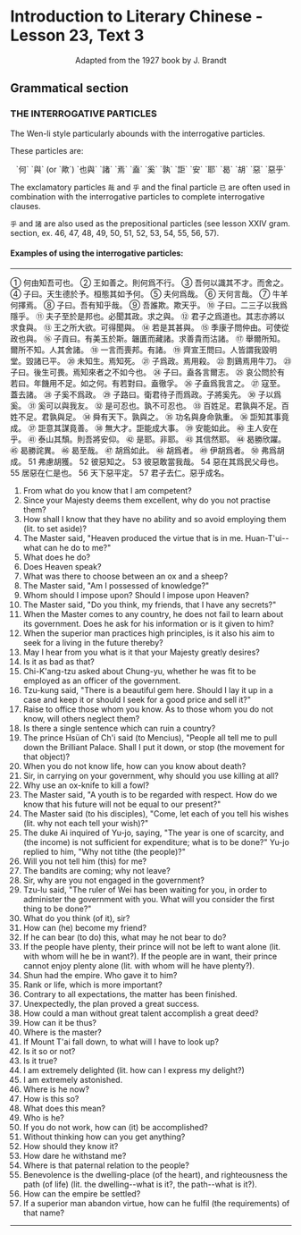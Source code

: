 # Introduction to Literary Chinese - Lesson 23, Text 3

<center>Adapted from the 1927 book by J. Brandt</center>

<!--
Grammatical section.
THE INTERROGATIVE PARTICLES.
The Wen-li style particularly abounds with the interrogative particles.
These particles are: 何ho²,平hu²,與yii (or 歟 yü²), 也與 yeh-yii, chu 焉yen',盍ho², 奚hsi², 孰shu², 詎chut,安an²,耶 yeh, 曷ho², 胡hu², 惡wus,惡乎 wut-hu.
The exclamatory particles 哉 and and the final particle are often used in combination with the interrogative particles to complete interrogative clauses.
and are also used as the prepositional particles (see 頭 lesson XXIV gram. section, ex. 46, 47, 48, 49, 50, 51, 52, 53, 54, 55, 56, 57).
Examples of using the interrogative particles. -->

## Grammatical section

### THE INTERROGATIVE PARTICLES

The Wen-li style particularly abounds with the interrogative particles.

These particles are:

<center>`何` `與` (or `歟`) `也與` `諸` `焉` `盍` `奚` `孰` `詎` `安` `耶` `曷` `胡` `惡` `惡乎`</center>

The exclamatory particles `哉` and `乎` and the final particle `已` are often used in combination with the interrogative particles to complete interrogative clauses.

`乎` and `諸` are also used as the prepositional particles (see lesson XXIV gram. section, ex. 46, 47, 48, 49, 50, 51, 52, 53, 54, 55, 56, 57).

#### Examples of using the interrogative particles:

<!--


何由知吾可也王如善
之則何爲不行 3吾何以識 其不才而舍之+子日天生 德於予桓態其如予何5夫 何爲哉6天何言哉,牛羊 何擇焉。子曰吾有知乎哉 吾誰欺欺天乎子日二 三子以我爲隱乎“夫子至
於是邦也必聞其政求之鬼 抑與之與君子之爲道也
其志亦將以求食與王之
所大欲可得聞與4若是其甚與5季康子問仲由可使從政也與 456 子 貢巳有美玉於斯韞匱而藏諸求善貴而沽諸ㄢ舉爾所知爾所不知人
其舍諸以一言而喪邦有諸齊宣王問凡人皆謂我毀明堂毀諸已平
2未知生焉知死ㅪ子爲政焉用殺2%割鷄焉用牛刀2子日後生可畏焉 知
來者之不如今也 4子日盍各言爾志 3哀公問於有若日年饑用不 足如之何有若對日盍徹孚46子盍爲我言之7寇至蓋去諸 83子奚不
爲政 30%子路日衛君待子而爲政子將奚先3子以爲奚奚可以與我
友是可忍也孰不可忍也 33百姓足君孰與不足百姓不足君孰與足 其事竟成37詎意其謀
舜有天下孰與之3功名與身命孰重36詎知 竞善 3無大才詎能成大事,安能如此←主人安在乎“泰山其頹則
吾將安仰是耶非耶3其信然耶艹曷勝欣躍5曷勝詫異4曷至哉
胡爲如此此
胡爲者 $40伊胡爲
者 55弗爲胡成 55
弗慮胡獲彼惡
知之33彼惡敢當
我哉惡在其爲
民父母也 35居惡
在仁是也路惡在
義是也 565天下惡
平定 55君子去仁
惡乎成名
-->

<!-- I. From what do you know that I am competent (lit. I can) ?
2. Since your Majesty deems thenı (words) excellent, why do you not practise them?
3. How shall I know that they have no ability and so avoid employing them (lit. to set aside) ?
4. The Master said, "Heaven produced the virtue that is in me. Huan-T'ui-what can he do to me?"
5. What does he (大) do?
6. Does Heaven speak?
7. What was there to choose between an ox and a sheep?
8. The Master said, "Am I possessed of knowledge?"
9. Whom should I impose upon? Should I impose upon Heaven?
10. The Master said, "Do you think, my friends, that I have any secrets?"
11. When the Master comes to any country (是邦), he does
not fail to learn (all) about its government. Does he ask for his information or (1) is it given to him?
(The 1st and 2nd 與 are interrogative particles, the 3rd means:- "to give;" ⇓ in both cases is a pronoun: "it", -information)
12. When the superior man practices high principles ( 道), is it also his aim to seek for a living in the future thereby ?
(is an expletive; ☑ indicates the preceding 爲道
13. May I hear from you what is it that your Majesty greatly desires?
11. Is it as bad (1) as that? 54
15. Chi-K'ang-tzu asked about Chung-yu, whether he was fit to be employed as an officer of the government.
16. Tzu-kung said, "There is a beautiful gem here. Should I lay it up in a case and keep it or should I seek for a good price and sell it?"
17. Raise to office those whom you know. As to those whom you do not know, will others neglect them?
18. Is there a single sentence (3) which can country? ruin a
19. The prince Hsüan of Ch'i said (to Mencius), "People all tell me to pull down, the Brilliant Palace. Shall I put it down, or stop (the movement for that object)?
(Here there are two questions: 毀諸一“shall I destroy,” and “or, shall I stop")
Note. The name 明 was given to the palaces occupied in different parts of the country by the emperors in their tours of inspection.
20. When you do not know life, how can you know about death?
21. Sir (), in carrying on your government, why should you use killing at all?
22. Why use an ox-knife to kill a fowl?
23. The Master said, "A youth (後) is to be regarded with respect (m). How do we know that (his) future will. not be equal to (our) present?"
24. The Master said (to his disciples). "Come, let each of you tell his wishes (lit. why not each tell your wish)?"
25. 25. The duke Ai inquired of Yu-jo, saying, "The year is one of scarcity, and (the income) is not sufficient for ex- penditure; what is to be done?" Yu-jo replied to him, "Why not tithe (the people)?"
26. Will you not tell him (this) for me?
27. The bandits are coming; why not leave?
28. Sir, why are you not engaged in the government?
29. Tzu-lu said, "The ruler of Wei has been waiting for you, in order to administer the government with you What will you consider the first thing to be done?"
30. What do you think (of it), sir?
31. How can (he) become my friend?
32. If he can bear (to do) this (1), what may he not bear to do?
33. If the people have plenty (足), their prince will not be left to want alone (lit. with whom will he be in want?). If the people are in'want, their prince cannot enjoy plenty alone (lit. with whom will he have plenty?).
34. Shun had the empire. Who gave it to him? -
35. Rank or life, which is more important?
36. Contrary to all expectations (誰知), the matter has been finished.
37. Unexpectedly (註意), the plan proved a great success.
38. How could a man without great talent accomplish a great deed?
39. How can it be thus?
40. Where is the master?
41. If Mount T'ai fall down, to what will I have to look up?
42. Is it so or not?
43. Is it true?
44. I am extremely delighted (lit. how can I express my delight?)
45. I am extremely astonished.
46. Where is he now?
47. How is this so?
48. What does this mean?.
49. Who is he?
50. If you do not work, how can (it) be accomplished?
51. Without thinking how can you get anything?
52. How should they know it?
53. How dare he withstand me?
54. Where is that paternal relation to the people?
55. Benevolence is the dwelling-place (of the heart), and righteousness the path (of life) (lit. the dwelling-what is it?,the path,-what is it?).
56. How can the empire be settled?
57. If a superior man abandon virtue (仁), how can he fulfil (the requirements) of that name?
 -->

---

① 何由知吾可也。
② 王如善之。則何爲不行。
③ 吾何以識其不才。而舍之。
④ 子曰。天生德於予。桓態其如予何。
⑤ 夫何爲哉。
⑥ 天何言哉。
⑦ 牛羊何擇焉。
⑧ 子曰。吾有知乎哉。
⑨ 吾誰欺。欺天乎。
⑩ 子曰。二三子以我爲隱乎。
⑪ 夫子至於是邦也。必聞其政。求之與。
⑫ 君子之爲道也。其志亦將以求食與。
⑬ 王之所大欲。可得聞與。
⑭ 若是其甚與。
⑮ 季康子問仲由。可使從政也與。
⑯ 子貢曰。有美玉於斯。韞匱而藏諸。求善貴而沽諸。
⑰ 舉爾所知。爾所不知。人其舍諸。
⑱ 一言而喪邦。有諸。
⑲ 齊宣王問曰。人皆謂我毀明堂。毀諸已平。
⑳ 未知生。焉知死。
㉑ 子爲政。焉用殺。
㉒ 割鷄焉用牛刀。
㉓ 子曰。後生可畏。焉知來者之不如今也。
㉔ 子曰。盍各言爾志。
㉕ 哀公問於有若曰。年饑用不足。如之何。有若對曰。盍徹孚。
㉖ 子盍爲我言之。
㉗ 寇至。蓋去諸。
㉘ 子奚不爲政。
㉙ 子路曰。衛君待子而爲政。子將奚先。
㉚ 子以爲奚。
㉛ 奚可以與我友。
㉜ 是可忍也。孰不可忍也。
㉝ 百姓足。君孰與不足。百姓不足。君孰與足。
㉞ 舜有天下。孰與之。
㉟ 功名與身命孰重。
㊱ 詎知其事竟成。
㊲ 詎意其謀竟善。
㊳ 無大才。詎能成大事。
㊴ 安能如此。
㊵ 主人安在乎。
㊶ 泰山其頹。則吾將安仰。
㊷ 是耶。非耶。
㊸ 其信然耶。
㊹ 曷勝欣躍。
㊺ 曷勝詫異。
㊻ 曷至哉。
㊼ 胡爲如此。
㊽ 胡爲者。
㊾ 伊胡爲者。
㊿ 弗爲胡成。
51 弗慮胡獲。
52 彼惡知之。
53 彼惡敢當我哉。
54 惡在其爲民父母也。
55 居惡在仁是也。
56 天下惡平定。
57 君子去仁。惡乎成名。

1. From what do you know that I am competent?
2. Since your Majesty deems them excellent, why do you not practise them?
3. How shall I know that they have no ability and so avoid employing them (lit. to set aside)?
4. The Master said, "Heaven produced the virtue that is in me. Huan-T'ui--what can he do to me?"
5. What does he do?
6. Does Heaven speak?
7. What was there to choose between an ox and a sheep?
8. The Master said, "Am I possessed of knowledge?"
9. Whom should I impose upon? Should I impose upon Heaven?
10. The Master said, "Do you think, my friends, that I have any secrets?"
11. When the Master comes to any country, he does not fail to learn about its government. Does he ask for his information or is it given to him?
12. When the superior man practices high principles, is it also his aim to seek for a living in the future thereby?
13. May I hear from you what is it that your Majesty greatly desires?
14. Is it as bad as that?
15. Chi-K'ang-tzu asked about Chung-yu, whether he was fit to be employed as an officer of the government.
16. Tzu-kung said, "There is a beautiful gem here. Should I lay it up in a case and keep it or should I seek for a good price and sell it?"
17. Raise to office those whom you know. As to those whom you do not know, will others neglect them?
18. Is there a single sentence which can ruin a country?
19. The prince Hsüan of Ch'i said (to Mencius), "People all tell me to pull down the Brilliant Palace. Shall I put it down, or stop (the movement for that object)?
20. When you do not know life, how can you know about death?
21. Sir, in carrying on your government, why should you use killing at all?
22. Why use an ox-knife to kill a fowl?
23. The Master said, "A youth is to be regarded with respect. How do we know that his future will not be equal to our present?"
24. The Master said (to his disciples), "Come, let each of you tell his wishes (lit. why not each tell your wish)?"
25. The duke Ai inquired of Yu-jo, saying, "The year is one of scarcity, and (the income) is not sufficient for expenditure; what is to be done?" Yu-jo replied to him, "Why not tithe (the people)?"
26. Will you not tell him (this) for me?
27. The bandits are coming; why not leave?
28. Sir, why are you not engaged in the government?
29. Tzu-lu said, "The ruler of Wei has been waiting for you, in order to administer the government with you. What will you consider the first thing to be done?"
30. What do you think (of it), sir?
31. How can (he) become my friend?
32. If he can bear (to do) this, what may he not bear to do?
33. If the people have plenty, their prince will not be left to want alone (lit. with whom will he be in want?). If the people are in want, their prince cannot enjoy plenty alone (lit. with whom will he have plenty?).
34. Shun had the empire. Who gave it to him?
35. Rank or life, which is more important?
36. Contrary to all expectations, the matter has been finished.
37. Unexpectedly, the plan proved a great success.
38. How could a man without great talent accomplish a great deed?
39. How can it be thus?
40. Where is the master?
41. If Mount T'ai fall down, to what will I have to look up?
42. Is it so or not?
43. Is it true?
44. I am extremely delighted (lit. how can I express my delight?)
45. I am extremely astonished.
46. Where is he now?
47. How is this so?
48. What does this mean?
49. Who is he?
50. If you do not work, how can (it) be accomplished?
51. Without thinking how can you get anything?
52. How should they know it?
53. How dare he withstand me?
54. Where is that paternal relation to the people?
55. Benevolence is the dwelling-place (of the heart), and righteousness the path (of life) (lit. the dwelling--what is it?, the path--what is it?).
56. How can the empire be settled?
57. If a superior man abandon virtue, how can he fulfil (the requirements) of that name?

---

